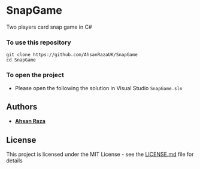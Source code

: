 # SnapGame
Two players card snap game in C#

### To use this repository
```
git clone https://github.com/AhsanRazaUK/SnapGame
cd SnapGame
```
### To open the project

* Please open the following the solution in Visual Studio ``` SnapGame.sln ``` 

## Authors

* **<a href='https://ahsanshares.wordpress.com/'>Ahsan Raza</a>** 

## License

This project is licensed under the MIT License - see the [LICENSE.md](LICENSE.md) file for details
